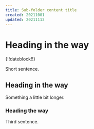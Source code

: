 ```yaml
---
title: Sub-folder content title
created: 20211001
updated: 20211113
---
```


# Heading in the way

{!!dateblock!!}

Short sentence.

## Heading in the way

Something a little bit longer.

### Heading the way

Third sentence.
